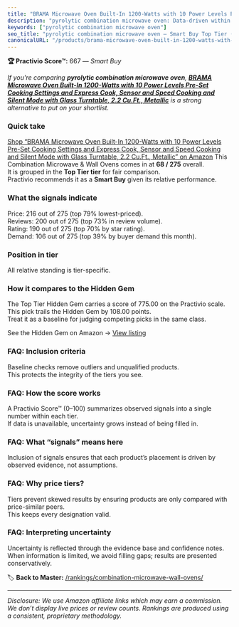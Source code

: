 ```yaml
---
title: "BRAMA Microwave Oven Built-In 1200-Watts with 10 Power Levels Pre-Set Cooking Settings and Express Cook, Sensor and Speed Cooking and Silent Mode with Glass Turntable, 2.2 Cu.Ft., Metallic"
description: "pyrolytic combination microwave oven: Data-driven within Top Tier ranking using the Practivio Score™. Positioned by quality, value, demand, findability, moment…"
keywords: ["pyrolytic combination microwave oven"]
seo_title: "pyrolytic combination microwave oven — Smart Buy Top Tier (2025)"
canonicalURL: "/products/brama-microwave-oven-built-in-1200-watts-with-10-power-levels-pre-set-cooking-settings-and-express-cook-sensor-and-speed-cooking-and-silent-mode-with-glass-turntable-22-cuft-metallic-B0BN4V9W4K/"
---
```


**🏆 Practivio Score™:** 667 — _Smart Buy_


*If you're comparing **pyrolytic combination microwave oven**, **[BRAMA Microwave Oven Built-In 1200-Watts with 10 Power Levels Pre-Set Cooking Settings and Express Cook, Sensor and Speed Cooking and Silent Mode with Glass Turntable, 2.2 Cu.Ft., Metallic](https://www.amazon.com/dp/B0BN4V9W4K?tag=practivio-20)** is a strong alternative to put on your shortlist.*
### Quick take
[Shop “BRAMA Microwave Oven Built-In 1200-Watts with 10 Power Levels Pre-Set Cooking Settings and Express Cook, Sensor and Speed Cooking and Silent Mode with Glass Turntable, 2.2 Cu.Ft., Metallic” on Amazon](https://www.amazon.com/dp/B0BN4V9W4K?tag=practivio-20)
This Combination Microwave & Wall Ovens comes in at **68 / 275** overall.  
It is grouped in the **Top Tier tier** for fair comparison.  
Practivio recommends it as a **Smart Buy** given its relative performance.

### What the signals indicate
Price: 216 out of 275 (top 79% lowest-priced).  
Reviews: 200 out of 275 (top 73% in review volume).  
Rating: 190 out of 275 (top 70% by star rating).  
Demand: 106 out of 275 (top 39% by buyer demand this month).

### Position in tier
All relative standing is tier-specific.

### How it compares to the Hidden Gem
The Top Tier Hidden Gem carries a score of 775.00 on the Practivio scale.  
This pick trails the Hidden Gem by 108.00 points.  
Treat it as a baseline for judging competing picks in the same class.  

See the Hidden Gem on Amazon → [View listing](https://www.amazon.com/dp/B081ZS7VSM?tag=practivio-20)

### FAQ: Inclusion criteria
Baseline checks remove outliers and unqualified products.  
This protects the integrity of the tiers you see.

### FAQ: How the score works
A Practivio Score™ (0–100) summarizes observed signals into a single number within each tier.  
If data is unavailable, uncertainty grows instead of being filled in.

### FAQ: What “signals” means here
Inclusion of signals ensures that each product’s placement is driven by observed evidence, not assumptions.

### FAQ: Why price tiers?
Tiers prevent skewed results by ensuring products are only compared with price-similar peers.  
This keeps every designation valid.

### FAQ: Interpreting uncertainty
Uncertainty is reflected through the evidence base and confidence notes.  
When information is limited, we avoid filling gaps; results are presented conservatively.


🏷️ **Back to Master:** [/rankings/combination-microwave-wall-ovens/](/rankings/combination-microwave-wall-ovens/)

---
_Disclosure: We use Amazon affiliate links which may earn a commission. We don’t display live prices or review counts. Rankings are produced using a consistent, proprietary methodology._
